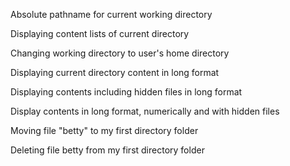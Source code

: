 Absolute pathname for current working directory

Displaying content lists of current directory

Changing working directory to user's home directory

Displaying current directory content in long format

Displaying contents including hidden files in long format

Display contents in long format, numerically and with hidden files

Moving file "betty" to my first directory folder

Deleting file betty from my first directory folder 

